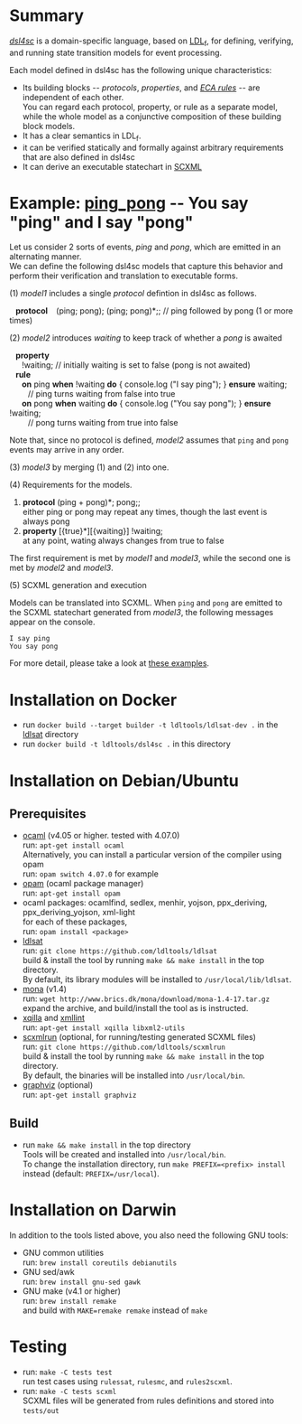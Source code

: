 # Summary
[*dsl4sc*](https://github.com/ldltools/dsl4sc) is a domain-specific language,
based on [LDL<sub>f</sub>](https://www.cs.rice.edu/~vardi/),
for defining, verifying, and running state transition models for event processing.

Each model defined in dsl4sc has the following unique characteristics:

- Its building blocks -- _protocols_, _properties_, and
  [_ECA rules_](https://en.wikipedia.org/wiki/Event_condition_action) --
  are independent of each other.  
  You can regard each protocol, property, or rule as a separate model,
  while the whole model as a conjunctive composition of these building block models.
- It has a clear semantics in LDL<sub>f</sub>.
- it can be verified statically and formally against arbitrary requirements
  that are also defined in dsl4sc
- It can derive an executable statechart in [SCXML](https://www.w3.org/TR/scxml/)

# Example: [ping\_pong](examples/ping\_pong/README.md) -- You say "ping" and I say "pong"

Let us consider 2 sorts of events, _ping_ and _pong_, which are emitted in an
alternating manner.  
We can define the following dsl4sc models that capture this behavior and
perform their verification and translation to executable forms.

(1) _model1_ includes a single _protocol_ defintion in dsl4sc as follows.

&ensp; **protocol**
&ensp; (ping; pong); (ping; pong)*;; // ping followed by pong (1 or more times)

(2) _model2_ introduces _waiting_ to keep track of whether a _pong_ is awaited

&ensp; **property**  
&ensp; &ensp; !waiting; // initially waiting is set to false (pong is not awaited)  
&ensp; **rule**  
&ensp; &ensp; **on** ping **when** !waiting **do** { console.log ("I say ping"); } **ensure** waiting;  
&ensp; &ensp; &ensp; // ping turns waiting from false into true  
&ensp; &ensp; **on** pong **when** waiting **do** { console.log ("You say pong"); } **ensure** !waiting;  
&ensp; &ensp; &ensp; // pong turns waiting from true into false

Note that, since no protocol is defined,
_model2_ assumes that `ping` and `pong` events may arrive in any order.

(3) _model3_ by merging (1) and (2) into one.

(4) Requirements for the models.

1. **protocol** (ping + pong)*; pong;;  
   either ping or pong may repeat any times, though the last event is always pong
1. **property** [{true}\*][{waiting}] !waiting;  
   at any point, wating always changes from true to false

The first requirement is met by _model1_ and _model3_, while
the second one is met by _model2_ and _model3_.

(5) SCXML generation and execution

Models can be translated into SCXML.
When `ping` and `pong` are emitted to the SCXML statechart generated from _model3_,
the following messages appear on the console.

```
I say ping  
You say pong
```

For more detail,
please take a look at [these examples](examples/README.md).

# Installation on Docker

- run `docker build --target builder -t ldltools/ldlsat-dev .` in the [ldlsat](https://github.com/ldltools/ldlsat) directory
- run `docker build -t ldltools/dsl4sc .` in this directory

# Installation on Debian/Ubuntu
## Prerequisites
- [ocaml](https://ocaml.org) (v4.05 or higher. tested with 4.07.0)  
  run: `apt-get install ocaml`  
  Alternatively, you can install a particular version of the compiler using opam  
  run: `opam switch 4.07.0` for example
- [opam](https://opam.ocaml.org) (ocaml package manager)  
  run: `apt-get install opam`
- ocaml packages: ocamlfind, sedlex, menhir, yojson, ppx\_deriving, ppx\_deriving\_yojson, xml-light  
  for each of these packages,  
  run: `opam install <package>`
- [ldlsat](https://github.com/ldltools/ldlsat)  
  run: `git clone https://github.com/ldltools/ldlsat`  
  build & install the tool by running `make && make install` in the top directory.  
  By default, its library modules will be installed to `/usr/local/lib/ldlsat`.
- [mona](http://www.brics.dk/mona/) (v1.4)  
  run: `wget http://www.brics.dk/mona/download/mona-1.4-17.tar.gz`  
  expand the archive, and build/install the tool as is instructed.
- [xqilla](http://xqilla.sourceforge.net/) and [xmllint](http://xmlsoft.org/)  
  run: `apt-get install xqilla libxml2-utils`
- [scxmlrun](https://github.com/ldltools/scxmlrun) (optional, for running/testing generated SCXML files)  
  run: `git clone https://github.com/ldltools/scxmlrun`  
  build & install the tool by running `make && make install` in the top directory.  
  By default, the binaries will be installed into `/usr/local/bin`.
- [graphviz](http://www.graphviz.org/) (optional)  
  run: `apt-get install graphviz`

## Build
- run `make && make install` in the top directory  
  Tools will be created and installed into `/usr/local/bin`.  
  To change the installation directory,
  run `make PREFIX=<prefix> install` instead (default: `PREFIX=/usr/local`).

# Installation on Darwin
In addition to the tools listed above, you also need the following GNU tools:

- GNU common utilities  
  run: `brew install coreutils debianutils`
- GNU sed/awk  
  run: `brew install gnu-sed gawk`
- GNU make (v4.1 or higher)  
  run: `brew install remake`  
  and build with `MAKE=remake remake` instead of `make`

# Testing
- run: `make -C tests test`  
  run test cases using `rulessat`, `rulesmc`, and `rules2scxml`.
- run: `make -C tests scxml`  
  SCXML files will be generated from rules definitions and stored into `tests/out`
